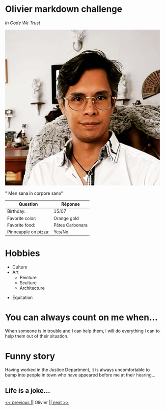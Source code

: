 # Olivier markdown challenge

_In Code We Trust_

![logo](OLi.jpg)

" Men sana in corpore sano"

| Question             | Réponse         |
| -------------------- | --------------- |
| Birthday:            | 15/07           |
| Favorite color:      | Orange gold     |
| Favorite food:       | Pâtes Carbonara |
| Pinneapple on pizza: | Yes/~~No~~      |

# Hobbies

- Culture
- Art
  - Peinture
  - Sculture
  - Architecture

* Equitation

# You can always count on me when...

When someone is in trouble and I can help them, I will do everything I can to help them out of their situation.

# Funny story

Having worked in the Justice Department, it is always uncomfortable to bump into people in town who have appeared before me at their hearing...

## Life is a joke...

[<< previous ||](https://github.com/louiscollard/markdown-challenge) Olivier [|| next >>](https://github.com/Saphido/markdown-challenge)
